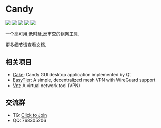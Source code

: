 # Candy

<p>
<a href="https://github.com/lanthora/candy/releases/latest"><img src="https://img.shields.io/github/release/lanthora/candy" /></a>
<a href="https://github.com/lanthora/candy/actions/workflows/release.yaml"><img src="https://img.shields.io/github/actions/workflow/status/lanthora/candy/release.yaml" /></a>
<a href="https://github.com/lanthora/candy/graphs/contributors"><img src="https://img.shields.io/github/contributors-anon/lanthora/candy" /></a>
<a href="https://github.com/lanthora/candy/issues"><img src="https://img.shields.io/github/issues-raw/lanthora/candy" /></a>
<a href="https://github.com/lanthora/candy/pulls"><img src="https://img.shields.io/github/issues-pr-raw/lanthora/candy" /></a>
</p>

一个高可用,低时延,反审查的组网工具.

更多细节请查看[文档](https://docs.canets.org).

## 相关项目

- [Cake](https://github.com/lanthora/cake): Candy GUI desktop application implemented by Qt
- [EasyTier](https://github.com/EasyTier/EasyTier): A simple, decentralized mesh VPN with WireGuard support
- [Vnt](https://github.com/vnt-dev/vnt): A virtual network tool (VPN)

## 交流群

- TG: [Click to Join](https://t.me/CandyUserGroup)
- QQ: 768305206
